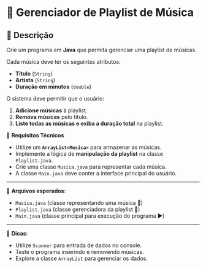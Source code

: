# 🎵 Gerenciador de Playlist de Música

## 📌 Descrição
Crie um programa em **Java** que permita gerenciar uma playlist de músicas.

Cada música deve ter os seguintes atributos:
- **Título** (`String`)
- **Artista** (`String`)
- **Duração em minutos** (`double`)

O sistema deve permitir que o usuário:
1. **Adicione músicas** à playlist.
2. **Remova músicas** pelo título.
3. **Liste todas as músicas e exiba a duração total** na playlist.

📌 **Requisitos Técnicos**
- Utilize um **`ArrayList<Musica>`** para armazenar as músicas.
- Implemente a lógica de **manipulação da playlist** na classe `Playlist.java`.
- Crie uma classe `Musica.java` para representar cada música.
- A classe `Main.java` deve conter a interface principal do usuário.

---
📂 **Arquivos esperados**:
- `Musica.java` (classe representando uma música 🎵)
- `Playlist.java` (classe gerenciadora da playlist 📂)
- `Main.java` (classe principal para execução do programa ▶️)

---
📌 **Dicas**:
- Utilize `Scanner` para entrada de dados no console.
- Teste o programa inserindo e removendo músicas.
- Explore a classe `ArrayList` para gerenciar os dados.

